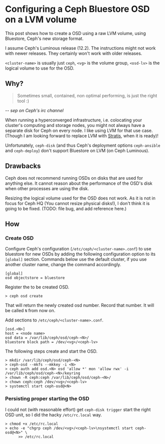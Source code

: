 # Configuring a Ceph Bluestore OSD on a LVM volume

This post shows how to create a OSD using a raw LVM volume, using Bluestore, Ceph's new storage format.

I assume Ceph's Luminous release (12.2).
The instructions might not work with newer releases.
They certainly won't work with older releases.

`<cluster-name>` is usually just `ceph`, `<vg>` is the volume group, `<osd-lv>` is the logical volume to use for the OSD.


## Why?

> Sometimes small, contained, non optimal performing, is just the right tool :)

-- <cite>sep on Ceph's irc channel</cite>

When running a hyperconverged infrastructure, i.e. colocating your cluster's computing and storage nodes, you might not always have a separate disk for Ceph on every node.
I like using LVM for that use case.
(Though I am looking forward to replace LVM with [Stratis](https://stratis-storage.github.io/), when it is ready)! 

Unfortunately, `ceph-disk` (and thus Ceph's deployment options `ceph-ansible` and `ceph-deploy`) don't support Bluestore on LVM (on Ceph Luminous).

## Drawbacks

Ceph does not recommend running OSDs on disks that are used for anything else. It cannot reason about the performance of the OSD's disk when other processes are using the disk.

Resizing the logical volume used for the OSD does not work.
As it is not in focus for Ceph HQ (You cannot resize physical disks!), I don't think it is going to be fixed. (TODO: file bug, and add reference here.)


## How

### Create OSD

Configure Ceph's configuration (`/etc/ceph/<cluster-name>.conf`) to use bluestore for new OSDs by adding the following configuration option to its `[global]` section. Commands below use the default cluster, if you use another cluster name, change the command accordingly.

```
[global]
osd objectstore = bluestore
```

Register the to be created OSD.

```shell
> ceph osd create
```

That will return the newly created osd number. Record that number. It will be called `N` from now on.

Add sections to `/etc/ceph/<cluster-name>.conf`.

```
[osd.<N>]
host = <node name>
osd data = /var/lib/ceph/osd/ceph-<N>/
bluestore block path = /dev/<vg>/<ceph-lv>
```

The following steps create and start the OSD.

```
> mkdir /var/lib/ceph/osd/ceph-<N>
> ceph-osd --mkfs --mkkey -i <N>
> ceph auth add osd.<N> osd 'allow *' mon 'allow rwx' -i /var/lib/ceph/osd/ceph-<N>/keyring
> chown -R ceph:ceph /var/lib/ceph/osd/ceph-<N>/
> chown ceph:ceph /dev/<vg>/<ceph-lv>
> systemctl start ceph-osd@<N>
```

### Persisting proper starting the OSD

I could not (with reasonable effort) get `ceph-disk trigger` start the right OSD unit, so I did the hacky `/etc/rc.local` way.

```shell
> chmod +x /etc/rc.local
> echo -e "chgrp ceph /dev/<vg>/<ceph-lv>\nsystemctl start ceph-osd@<N>" \
      >> /etc/rc.local
```
